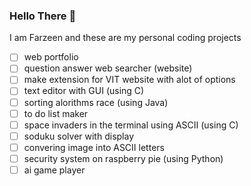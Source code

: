 ### Hello There 👋   
I am Farzeen and these are my personal coding projects

- [ ] web portfolio
- [ ] question answer web searcher (website)
- [ ] make extension for VIT website with alot of options
- [ ] text editor with GUI (using C)
- [ ] sorting alorithms race (using Java)
- [ ] to do list maker 
- [ ] space invaders in the terminal using ASCII (using C)
- [ ] soduku solver with display
- [ ] convering image into ASCII letters
- [ ] security system on raspberry pie (using Python)
- [ ] ai game player
